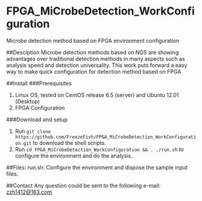 # FPGA_MiCrobeDetection_WorkConfiguration
Microbe detection method based on FPGA environment configuration

##Desciption
Microbe detection methods based on NGS are showing advantages over traditional detection methods in many aspects such as analysis speed and detection universality. This work puts forward a easy way to make quick configuration for detection method based on FPGA

##Install
###Prerequisites
1. Linux OS, tested on CentOS release 6.5 (server) and Ubuntu 12.01 (Desktop)
2. FPGA Configuration

###Download and setup
1. Run `git clone https://github.com/FreezeFish/FPGA_MiCrobeDetection_WorkConfiguration.git` to download the shell scripts.
2. Run `cd FPGA_MiCrobeDetection_WorkConfiguration && . ./run.sh` to configure the environment and do the analysis.

##Files:
run.sh: Configure the environment and dispose the sample input files.<br>

##Contact
Any question could be sent to the following e-mail:
zzh1412@163.com
